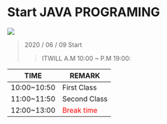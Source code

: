 # Start JAVA PROGRAMING  
 
<img src="https://www.itwill.co.kr/css/wvtex/img/wvUser/logo.png">

> 2020 / 06 / 09 Start 
 >> ITWILL A.M 10:00 ~ P.M 19:00:
 
 |TIME|REMARK|
 |----|----|
 |10:00~10:50|First Class|
 |11:00~11:50|Second Class|
 |12:00~13:00|<span style="color:red"> Break time </span>|
 
 
 
 
 
